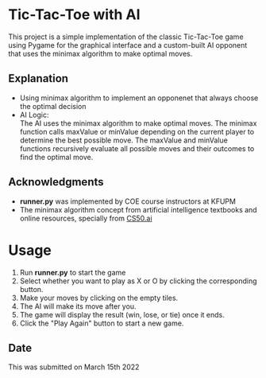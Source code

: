 # Tic-Tac-Toe with AI
This project is a simple implementation of the classic Tic-Tac-Toe game using Pygame for the graphical interface and a custom-built AI opponent that uses the minimax algorithm to make optimal moves.
## Explanation
- Using minimax algorithm to implement an opponenet that always choose the optimal decision
- AI Logic:  
The AI uses the minimax algorithm to make optimal moves. The minimax function calls maxValue or minValue depending on the current player to determine the best
possible move. The maxValue and minValue functions recursively evaluate all possible moves and their outcomes to find the optimal move.
## Acknowledgments
- **runner.py** was implemented by COE course instructors at KFUPM
- The minimax algorithm concept from artificial intelligence textbooks and online resources, specially from [CS50.ai](https://cs50.ai/)
# Usage
1. Run **runner.py** to start the game
2. Select whether you want to play as X or O by clicking the corresponding button.
3. Make your moves by clicking on the empty tiles.
4. The AI will make its move after you.
5. The game will display the result (win, lose, or tie) once it ends.
6. Click the "Play Again" button to start a new game.
## Date
This was submitted on March 15th 2022
